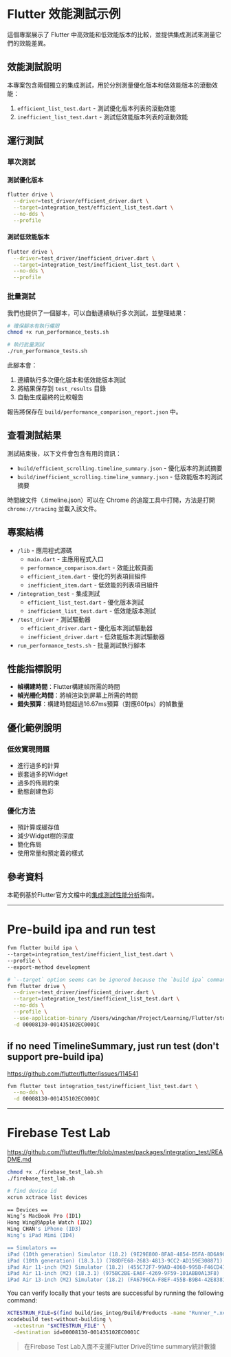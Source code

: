 # Flutter 效能測試示例

這個專案展示了 Flutter 中高效能和低效能版本的比較，並提供集成測試來測量它們的效能差異。

## 效能測試說明

本專案包含兩個獨立的集成測試，用於分別測量優化版本和低效能版本的滾動效能：

1. `efficient_list_test.dart` - 測試優化版本列表的滾動效能
2. `inefficient_list_test.dart` - 測試低效能版本列表的滾動效能

## 運行測試

### 單次測試

#### 測試優化版本

```bash
flutter drive \
  --driver=test_driver/efficient_driver.dart \
  --target=integration_test/efficient_list_test.dart \
  --no-dds \
  --profile
```

#### 測試低效能版本

```bash
flutter drive \
  --driver=test_driver/inefficient_driver.dart \
  --target=integration_test/inefficient_list_test.dart \
  --no-dds \
  --profile
```

### 批量測試

我們也提供了一個腳本，可以自動連續執行多次測試，並整理結果：

```bash
# 確保腳本有執行權限
chmod +x run_performance_tests.sh

# 執行批量測試
./run_performance_tests.sh
```

此腳本會：
1. 連續執行多次優化版本和低效能版本測試
2. 將結果保存到 `test_results` 目錄
3. 自動生成最終的比較報告

報告將保存在 `build/performance_comparison_report.json` 中。

## 查看測試結果

測試結束後，以下文件會包含有用的資訊：

- `build/efficient_scrolling.timeline_summary.json` - 優化版本的測試摘要
- `build/inefficient_scrolling.timeline_summary.json` - 低效能版本的測試摘要

時間線文件（.timeline.json）可以在 Chrome 的追蹤工具中打開，方法是打開 `chrome://tracing` 並載入該文件。

## 專案結構

- `/lib` - 應用程式源碼
  - `main.dart` - 主應用程式入口
  - `performance_comparison.dart` - 效能比較頁面
  - `efficient_item.dart` - 優化的列表項目組件
  - `inefficient_item.dart` - 低效能的列表項目組件
- `/integration_test` - 集成測試
  - `efficient_list_test.dart` - 優化版本測試
  - `inefficient_list_test.dart` - 低效能版本測試
- `/test_driver` - 測試驅動器
  - `efficient_driver.dart` - 優化版本測試驅動器
  - `inefficient_driver.dart` - 低效能版本測試驅動器
- `run_performance_tests.sh` - 批量測試執行腳本

## 性能指標說明

- **幀構建時間**：Flutter構建幀所需的時間
- **幀光柵化時間**：將幀渲染到屏幕上所需的時間
- **錯失預算**：構建時間超過16.67ms預算（對應60fps）的幀數量

## 優化範例說明

### 低效實現問題
- 進行過多的計算
- 嵌套過多的Widget
- 過多的佈局約束
- 動態創建色彩

### 優化方法
- 預計算或緩存值
- 減少Widget樹的深度
- 簡化佈局
- 使用常量和預定義的樣式

## 參考資料

本範例基於Flutter官方文檔中的[集成測試性能分析](https://docs.flutter.dev/cookbook/testing/integration/profiling)指南。

---

# Pre-build ipa and run test

```bash
fvm flutter build ipa \
--target=integration_test/inefficient_list_test.dart \
--profile \
--export-method development
```

```bash
# `--target` option seems can be ignored because the `build ipa` command already specifies the target.
fvm flutter drive \
  --driver=test_driver/inefficient_driver.dart \
  --target=integration_test/inefficient_list_test.dart \
  --no-dds \
  --profile \
  --use-application-binary /Users/wingchan/Project/Learning/Flutter/study_flutter_performance_test/build/ios/ipa/study_flutter_performance_test.ipa \
  -d 00008130-001435102EC0001C
```

## if no need TimelineSummary, just run test (don't support pre-build ipa)
https://github.com/flutter/flutter/issues/114541
```bash
fvm flutter test integration_test/inefficient_list_test.dart \
  --no-dds \
  -d 00008130-001435102EC0001C
```

---

# Firebase Test Lab
https://github.com/flutter/flutter/blob/master/packages/integration_test/README.md

```bash
chmod +x ./firebase_test_lab.sh
./firebase_test_lab.sh
```

```bash
# find device id
xcrun xctrace list devices

== Devices ==
Wing’s MacBook Pro (ID1)
Hong Wing的Apple Watch (ID2)
Wing CHAN's iPhone (ID3)
Wing’s iPad Mimi (ID4)

== Simulators ==
iPad (10th generation) Simulator (18.2) (9E29E800-8FA8-4854-B5FA-8D6A9C76A6B8)
iPad (10th generation) (18.3.1) (788DFE68-2683-4813-9CC2-AD159E308871)
iPad Air 11-inch (M2) Simulator (18.2) (455C72F7-99AD-4060-995B-F46CD413A6BE)
iPad Air 11-inch (M2) (18.3.1) (975BC2BE-EA6F-4269-9F59-101ABB0A13F8)
iPad Air 13-inch (M2) Simulator (18.2) (FA6796CA-F8EF-455B-B9B4-42E838196C03)
```

You can verify locally that your tests are successful by running the following command:
```bash
XCTESTRUN_FILE=$(find build/ios_integ/Build/Products -name "Runner_*.xctestrun" | head -n 1)
xcodebuild test-without-building \
  -xctestrun "$XCTESTRUN_FILE" \
  -destination id=00008130-001435102EC0001C
```

> 在Firebase Test Lab入面不支援Flutter Drive的time summary統計數據

